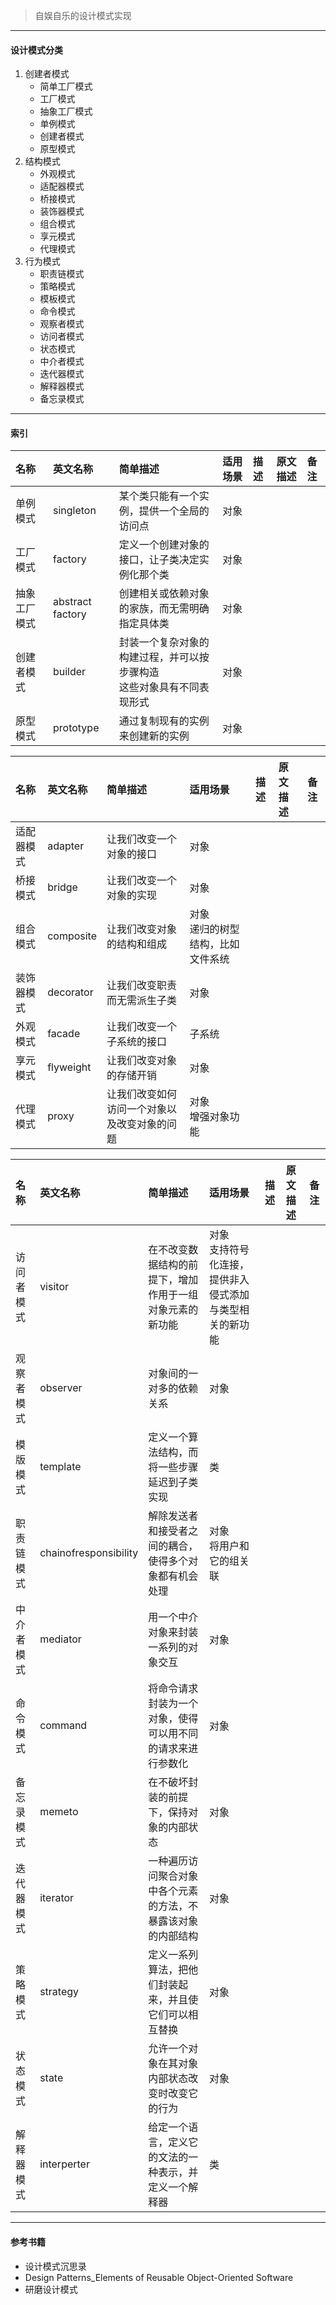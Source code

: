 > 自娱自乐的设计模式实现
---
#### 设计模式分类
1. 创建者模式
    - 简单工厂模式
    - 工厂模式
    - 抽象工厂模式
    - 单例模式
    - 创建者模式
    - 原型模式
2. 结构模式
    - 外观模式
    - 适配器模式
    - 桥接模式
    - 装饰器模式
    - 组合模式
    - 享元模式
    - 代理模式
3. 行为模式
    - 职责链模式
    - 策略模式
    - 模板模式
    - 命令模式
    - 观察者模式
    - 访问者模式
    - 状态模式
    - 中介者模式
    - 迭代器模式
    - 解释器模式
    - 备忘录模式

---
#### 索引

|名称|英文名称|简单描述|适用场景|描述|原文描述|备注|
|:---|:-------|:-------|:-------|:---|:-------|:---|
|单例模式|singleton|某个类只能有一个实例，提供一个全局的访问点|对象|
|工厂模式|factory|定义一个创建对象的接口，让子类决定实例化那个类|对象|
|抽象工厂模式|abstract factory|创建相关或依赖对象的家族，而无需明确指定具体类|对象|
|创建者模式|builder|封装一个复杂对象的构建过程，并可以按步骤构造<br>这些对象具有不同表现形式|对象|
|原型模式|prototype|通过复制现有的实例来创建新的实例|对象|

|名称|英文名称|简单描述|适用场景|描述|原文描述|备注|
|:---|:-------|:-------|:-------|:---|:-------|:---|
|适配器模式|adapter|让我们改变一个对象的接口|对象|
|桥接模式|bridge|让我们改变一个对象的实现|对象|
|组合模式|composite|让我们改变对象的结构和组成|对象<br>递归的树型结构，比如文件系统|
|装饰器模式|decorator|让我们改变职责而无需派生子类|对象|
|外观模式|facade|让我们改变一个子系统的接口|子系统
|享元模式|flyweight|让我们改变对象的存储开销|对象|
|代理模式|proxy|让我们改变如何访问一个对象以及改变对象的问题|对象<br>增强对象功能|

|名称|英文名称|简单描述|适用场景|描述|原文描述|备注|
|:---|:-------|:-------|:-------|:---|:-------|:---|
|访问者模式|visitor|在不改变数据结构的前提下，增加作用于一组对象元素的新功能|对象<br>支持符号化连接，提供非入侵式添加与类型相关的新功能|
|观察者模式|observer|对象间的一对多的依赖关系|对象|
|模版模式|template|定义一个算法结构，而将一些步骤延迟到子类实现|类<br>|
|职责链模式|chainofresponsibility|解除发送者和接受者之间的耦合，使得多个对象都有机会处理|对象<br>将用户和它的组关联|
|中介者模式|mediator|用一个中介对象来封装一系列的对象交互|对象|
|命令模式|command|将命令请求封装为一个对象，使得可以用不同的请求来进行参数化|对象|
|备忘录模式|memeto|在不破坏封装的前提下，保持对象的内部状态|对象|
|迭代器模式|iterator|一种遍历访问聚合对象中各个元素的方法，不暴露该对象的内部结构|对象|
|策略模式|strategy|定义一系列算法，把他们封装起来，并且使它们可以相互替换|对象|
|状态模式|state|允许一个对象在其对象内部状态改变时改变它的行为|对象|
|解释器模式|interperter|给定一个语言，定义它的文法的一种表示，并定义一个解释器|类|
---
#### 参考书籍
- 设计模式沉思录
- Design Patterns_Elements of Reusable Object-Oriented Software
- 研磨设计模式
